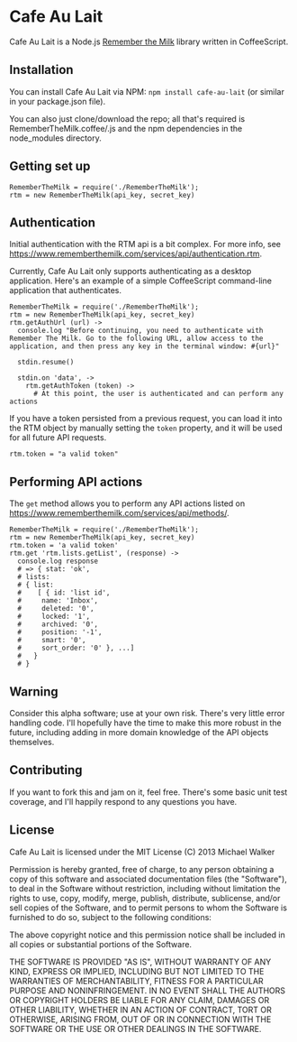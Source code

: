 # Cafe Au Lait
Cafe Au Lait is a Node.js [Remember the Milk](rememberthemilk.com) library written in CoffeeScript.

## Installation
You can install Cafe Au Lait via NPM:
`npm install cafe-au-lait` (or similar in your package.json file).

You can also just clone/download the repo; all that's required is RememberTheMilk.coffee/.js and the npm dependencies in the node_modules directory.

## Getting set up
```
RememberTheMilk = require('./RememberTheMilk');
rtm = new RememberTheMilk(api_key, secret_key)
```


## Authentication
Initial authentication with the RTM api is a bit complex. For more info, see https://www.rememberthemilk.com/services/api/authentication.rtm.

Currently, Cafe Au Lait only supports authenticating as a desktop application. Here's an example of a simple CoffeeScript command-line application that authenticates.

```
RememberTheMilk = require('./RememberTheMilk');
rtm = new RememberTheMilk(api_key, secret_key)
rtm.getAuthUrl (url) ->
  console.log "Before continuing, you need to authenticate with Remember The Milk. Go to the following URL, allow access to the application, and then press any key in the terminal window: #{url}"

  stdin.resume()

  stdin.on 'data', ->
    rtm.getAuthToken (token) ->
      # At this point, the user is authenticated and can perform any actions
```

If you have a token persisted from a previous request, you can load it into the RTM object by manually setting the `token` property, and it will be used for all future API requests.

`rtm.token = "a valid token"`

## Performing API actions
The `get` method allows you to perform any API actions listed on https://www.rememberthemilk.com/services/api/methods/.

```
RememberTheMilk = require('./RememberTheMilk');
rtm = new RememberTheMilk(api_key, secret_key)
rtm.token = 'a valid token'
rtm.get 'rtm.lists.getList', (response) ->
  console.log response
  # => { stat: 'ok',
  # lists:
  # { list:
  #    [ { id: 'list id',
  #     name: 'Inbox',
  #     deleted: '0',
  #     locked: '1',
  #     archived: '0',
  #     position: '-1',
  #     smart: '0',
  #     sort_order: '0' }, ...]
  #   }
  # }
```

## Warning
Consider this alpha software; use at your own risk. There's very little error handling code. I'll hopefully have the time to make this more robust in the future, including adding in more domain knowledge of the API objects themselves.

## Contributing
If you want to fork this and jam on it, feel free. There's some basic unit test coverage, and I'll happily respond to any questions you have.

## License
Cafe Au Lait is licensed under the MIT License
(C) 2013 Michael Walker

Permission is hereby granted, free of charge, to any person obtaining a copy of this software and associated documentation files (the "Software"), to deal in the Software without restriction, including without limitation the rights to use, copy, modify, merge, publish, distribute, sublicense, and/or sell copies of the Software, and to permit persons to whom the Software is furnished to do so, subject to the following conditions:

The above copyright notice and this permission notice shall be included in all copies or substantial portions of the Software.

THE SOFTWARE IS PROVIDED "AS IS", WITHOUT WARRANTY OF ANY KIND, EXPRESS OR IMPLIED, INCLUDING BUT NOT LIMITED TO THE WARRANTIES OF MERCHANTABILITY, FITNESS FOR A PARTICULAR PURPOSE AND NONINFRINGEMENT. IN NO EVENT SHALL THE AUTHORS OR COPYRIGHT HOLDERS BE LIABLE FOR ANY CLAIM, DAMAGES OR OTHER LIABILITY, WHETHER IN AN ACTION OF CONTRACT, TORT OR OTHERWISE, ARISING FROM, OUT OF OR IN CONNECTION WITH THE SOFTWARE OR THE USE OR OTHER DEALINGS IN THE SOFTWARE.
